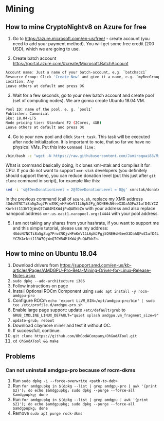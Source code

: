 # Mining

## How to mine CryptoNightv8 on Azure for free
1. Go to https://azure.microsoft.com/en-us/free/ - create account (you need to add your payment method). You will get some free credit (200 USD), which we are going to use.

2. Create batch account https://portal.azure.com/#create/Microsoft.BatchAccount
```bash
Account name: Just a name of your batch-account, e.g. `batchacc1`
Resource Group: Click 'Create New' and give it a name, e.g. `myRecGroup`
Location: Any
Leave others at default and press OK
```

3. Wait for a few seconds, go to your new batch account and create pool (set of computing nodes). We are gonna create Ubuntu 18.04 VM.
```bash
Pool ID: name of the pool, e. g. `pool1`
Publisher: Canonical
Sku: 18.04-LTS
Node pricing tier: Standard F2 (2Cores, 4GB)
Leave others at default and press OK
```

4. Go to your new pool and click `Start task`. This task will be executed after node initialization. It is important to note, that so far we have no physical VMs. Put this into `Command line:`
```bash
/bin/bash -c "wget -N https://raw.githubusercontent.com/Jamiroquai88/Mining-OC-Settings/master/azure.sh; chmod +x azure.sh; ./azure.sh xmr-us-east1.nanopool.org:14444 4GdoN7NCTi8a5gZug7PrwZNKjvHFmKeV11L6pNJPgj5QNEHsN6eeX3DaAQFwZ1ufD4LYCZKArktt113W7QjWvQ7CW84M1KW4jPuQAEkbZn;"
```
What is command basically doing, it clones xmr-stak and compiles it for CPU. If you do not want to support `xmr-stak` developers (you definitely should support them), you can reduce donation level (put this just after `git clone` command in script), for example like this:
```bash
sed -i 's@fDevDonationLevel = 2@fDevDonationLevel = 0@g' xmrstak/donate-level.hpp;
```
In the previous command (call of `azure.sh`, replace my XMR address `4GdoN7NCTi8a5gZug7PrwZNKjvHFmKeV11L6pNJPgj5QNEHsN6eeX3DaAQFwZ1ufD4LYCZKArktt113W7QjWvQ7CW84M1KW4jPuQAEkbZn` with your address and also replace nanopool address `xmr-us-east1.nanopool.org:14444` with your pool address.

5. I am not taking any shares from your hashrate, if you want to support me and this simple tutorial, please use my address:
`4GdoN7NCTi8a5gZug7PrwZNKjvHFmKeV11L6pNJPgj5QNEHsN6eeX3DaAQFwZ1ufD4LYCZKArktt113W7QjWvQ7CW84M1KW4jPuQAEkbZn`.



## How to mine on Ubuntu 18.04
1. Download drivers from https://support.amd.com/en-us/kb-articles/Pages/AMDGPU-Pro-Beta-Mining-Driver-for-Linux-Release-Notes.aspx
2. `sudo dpkg --add-architecture i386`
3. Follow instructions on page
4. Install Optional ROCm Component using `sudo apt install -y rocm-amdgpu-pro`
5. Configure ROCm `echo 'export LLVM_BIN=/opt/amdgpu-pro/bin' | sudo tee /etc/profile.d/amdgpu-pro.sh`
6. Enable large page support: update `/etc/default/grub` to `GRUB_CMDLINE_LINUX_DEFAULT="quiet splash amdgpu.vm_fragment_size=9"`
7. `update-grub; reboot`
8. Download claymore miner and test it without OC.
9. If successfull, continue.
10. `git clone https://github.com/OhGodACompany/OhGodATool.git`
11. `cd OhGodATool && make`

## Problems
### Can not uninstall amdgpu-pro because of rocm-dkms
1. Run `sudo dpkg -i --force-overwrite <path-to-deb>`
2. Run `for amdgpupkg in $(dpkg --list | grep amdgpu-pro | awk '{print $2}'); do echo $amdgpupkg; sudo dpkg --purge --force-all $amdgpupkg; done`
3. Run `for amdgpupkg in $(dpkg --list | grep amdgpu | awk '{print $2}'); do echo $amdgpupkg; sudo dpkg --purge --force-all $amdgpupkg; done`
4. Remove `sudo apt purge rock-dkms`

